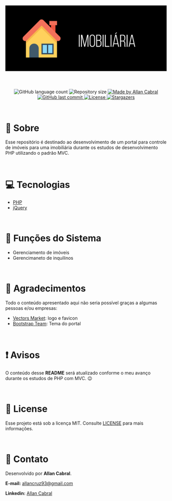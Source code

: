 <h1 align="center">
  <img alt="Portal Imobiliária" title="Portal Imobiliária" src="./.github/images/banner_github_imobiliaria.png" />
</h1>

<br/>

<p align="center">
  <img alt="GitHub language count" src="https://img.shields.io/github/languages/count/NouRuem/php-imobiliaria?color=04D361">

  <img alt="Repository size" src="https://img.shields.io/github/repo-size/NouRuem/php-imobiliaria?color=04D361">

  <a href="https://www.linkedin.com/in/allan-cabral/">
    <img alt="Made by Allan Cabral" src="https://img.shields.io/badge/made%20by-allan%20cabral-04D361">
  </a>

  <a href="https://github.com/NouRuem/php-imobiliaria/commits/main">
    <img alt="GitHub last commit" src="https://img.shields.io/github/last-commit/NouRuem/php-imobiliaria?color=04D361">
  </a>

  <a href="https://github.com/NouRuem/php-imobiliaria/blob/main/LICENSE.md">
    <img alt="License" src="https://img.shields.io/github/license/NouRuem/php-imobiliaria?color=322153">
  </a>

  <a href="https://github.com/NouRuem/php-imobiliaria/stargazers">
    <img alt="Stargazers" src="https://img.shields.io/github/stars/NouRuem/php-imobiliaria?style=social">
  </a>
</p>

<br/>

# :book: Sobre

Esse repositório é destinado ao desenvolvimento de um portal para controle de imóveis para uma imobiliária durante os estudos de desenvolvimento PHP utilizando o padrão MVC.

<br/>

# :computer: Tecnologias

- [PHP](https://www.php.net/)
- [jQuery](https://jquery.com/)

<br/>

# :book: Funções do Sistema

- Gerenciamento de imóveis
- Gerencimaneto de inquilinos

<br/>

# :clap: Agradecimentos

Todo o conteúdo apresentado aqui não seria possível graças a algumas pessoas e/ou empresas:

- [Vectors Market](https://www.flaticon.com/br/): logo e favicon
- [Bootstrap Team](https://getbootstrap.com/docs/4.5/examples/): Tema do portal

<br/>

# :exclamation: Avisos

O conteúdo desse **README** será atualizado conforme o meu avanço durante os estudos de PHP com MVC. :wink:

<br/>

# :memo: License

Esse projeto está sob a licença MIT. Consulte [LICENSE](https://github.com/NouRuem/php-imobiliaria/blob/main/LICENSE.md) para mais informações.

<br/>

# :speech_balloon: Contato

Desenvolvido por **Allan Cabral**.

**E-mail:** [allancruz93@gmail.com](mailto:allancruz93@gmail.com)

**Linkedin:** [Allan Cabral](https://www.linkedin.com/in/allan-cabral/)
